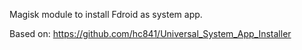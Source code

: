 Magisk module to install Fdroid as system app. 

Based on: https://github.com/hc841/Universal_System_App_Installer
